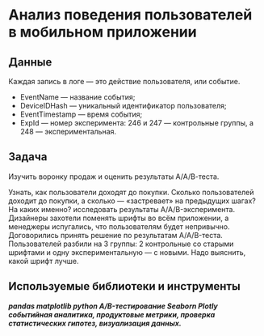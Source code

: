 # Анализ поведения пользователей в мобильном приложении
## Данные
Каждая запись в логе — это действие пользователя, или событие.

- EventName — название события;
- DeviceIDHash — уникальный идентификатор пользователя;
- EventTimestamp — время события;
- ExpId — номер эксперимента: 246 и 247 — контрольные группы, а 248 — экспериментальная.

## Задача
 Изучить воронку продаж и оценить результаты А/А/В-теста.
 
 Узнать, как пользователи доходят до покупки. Сколько пользователей доходит до покупки, а сколько — «застревает» на предыдущих шагах? На каких именно?
 исследовать результаты A/A/B-эксперимента. Дизайнеры захотели поменять шрифты во всём приложении, а менеджеры испугались, что пользователям будет непривычно. 
 Договорились принять решение по результатам A/A/B-теста. Пользователей разбили на 3 группы: 2 контрольные со старыми шрифтами 
 и одну экспериментальную — с новыми. Надо выяснить, какой шрифт лучше.
 
 ## Используемые библиотеки и инструменты
 ***pandas matplotlib python A/B-тестирование Seaborn Plotly событийная аналитика, продуктовые метрики, проверка статистических гипотез, визуализация данных.***
 
